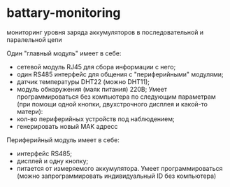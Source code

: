 # battary-monitoring
мониторинг уровня заряда аккумуляторов в последовательной и паралельной цепи

Один "главный модуль" имеет в себе:
- сетевой модуль RJ45 для сбора информации с него;
- один RS485 интерфейс для общения с "периферийными" модулями;
- датчик температуры DHT22 (можно DHT11);
- модуль обнаружения (маяк питания) 220В;
Умеет программироваться без компьютера по следующим параметрам (при   помощи одной кнопки, двухстрочного дисплея и какой-то матери):
- кол-во периферийных устройств под наблюдением;
- генерировать новый МАК адресс

Периферийный модуль имеет в себе:
- интерфейс RS485;
- дисплей и одну кнопку;
- питается от измеряемого аккумулятора.
Умеет  программироваться (можно запрограммировать индивидуальный ID без компьютера)
